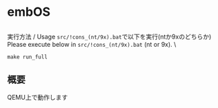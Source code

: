 ﻿# embOS

## 
実行方法 / Usage
``src/!cons_(nt/9x).bat``で以下を実行(ntか9xのどちらか)\
Please execute below in ``src/!cons_(nt/9x).bat`` (nt or 9x).
\
```
make run_full
```


## 概要 
QEMU上で動作します